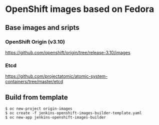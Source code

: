 # OpenShift images based on Fedora

## Base images and sripts

### OpenShift Origin (v3.10)
https://github.com/openshift/origin/tree/release-3.10/images

### Etcd
https://github.com/projectatomic/atomic-system-containers/tree/master/etcd

## Build from template

```
$ oc new-project origin-images
$ oc create -f jenkins-openshift-images-builder-template.yaml
$ oc new-app jenkins-openshift-images-builder

```
